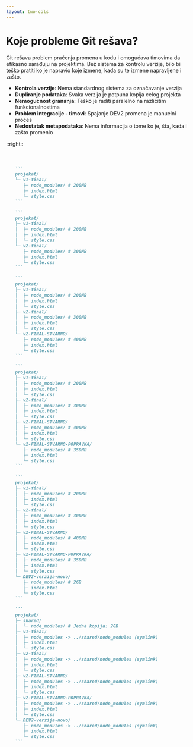 ```yaml
---
layout: two-cols
---
```


# Koje probleme Git rešava?

<v-click>

Git rešava problem praćenja promena u kodu i omogućava timovima da efikasno sarađuju na projektima. Bez sistema za
kontrolu verzije, bilo bi teško pratiti ko je napravio koje izmene, kada su te izmene napravljene i zašto.

</v-click>

<v-clicks at="+6">

- **Kontrola verzije**: Nema standardnog sistema za označavanje verzija
- **Dupliranje podataka**: Svaka verzija je potpuna kopija celog projekta
- **Nemogućnost grananja**: Teško je raditi paralelno na različitim funkcionalnostima
- **Problem integracije - timovi**: Spajanje DEV2 promena je manuelni proces
- **Nedostatak metapodataka**: Nema informacija o tome ko je, šta, kada i zašto promenio

</v-clicks>

::right::

<div style="margin-left: 1.5rem;margin-top: 3.25rem;">

````md magic-move {at:2}
```
projekat/
└─ v1-final/
   ├─ node_modules/ # 200MB
   ├─ index.html
   └─ style.css
```

```
projekat/
├─ v1-final/
│  ├─ node_modules/ # 200MB
│  ├─ index.html
│  └─ style.css
└─ v2-final/
   ├─ node_modules/ # 300MB
   ├─ index.html
   └─ style.css
```

```
projekat/
├─ v1-final/
│  ├─ node_modules/ # 200MB
│  ├─ index.html
│  └─ style.css
├─ v2-final/
│  ├─ node_modules/ # 300MB
│  ├─ index.html
│  └─ style.css
└─ v2-FINAL-STVARNO/
   ├─ node_modules/ # 400MB
   ├─ index.html
   └─ style.css
```

```
projekat/
├─ v1-final/
│  ├─ node_modules/ # 200MB
│  ├─ index.html
│  └─ style.css
├─ v2-final/
│  ├─ node_modules/ # 300MB
│  ├─ index.html
│  └─ style.css
├─ v2-FINAL-STVARNO/
│  ├─ node_modules/ # 400MB
│  ├─ index.html
│  └─ style.css
└─ v2-FINAL-STVARNO-POPRAVKA/
   ├─ node_modules/ # 350MB
   ├─ index.html
   └─ style.css
```

```
projekat/
├─ v1-final/
│  ├─ node_modules/ # 200MB
│  ├─ index.html
│  └─ style.css
├─ v2-final/
│  ├─ node_modules/ # 300MB
│  ├─ index.html
│  └─ style.css
├─ v2-FINAL-STVARNO/
│  ├─ node_modules/ # 400MB
│  ├─ index.html
│  └─ style.css
├─ v2-FINAL-STVARNO-POPRAVKA/
│  ├─ node_modules/ # 350MB
│  ├─ index.html
│  └─ style.css
└─ DEV2-verzija-novo/
   ├─ node_modules/ # 2GB
   ├─ index.html
   └─ style.css
```

```
projekat/
├─ shared/
│  └─ node_modules/ # Jedna kopija: 2GB
├─ v1-final/
│  ├─ node_modules -> ../shared/node_modules (symlink)
│  ├─ index.html
│  └─ style.css
├─ v2-final/
│  ├─ node_modules -> ../shared/node_modules (symlink) 
│  ├─ index.html
│  └─ style.css
├─ v2-FINAL-STVARNO/
│  ├─ node_modules -> ../shared/node_modules (symlink)
│  ├─ index.html
│  └─ style.css
├─ v2-FINAL-STVARNO-POPRAVKA/
│  ├─ node_modules -> ../shared/node_modules (symlink)
│  ├─ index.html
│  └─ style.css
└─ DEV2-verzija-novo/
   ├─ node_modules -> ../shared/node_modules (symlink)
   ├─ index.html
   └─ style.css
```
````

</div>